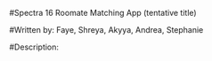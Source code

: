 #Spectra 16
Roomate Matching App (tentative title)

#Written by:
Faye, Shreya, Akyya, Andrea, Stephanie

#Description:


